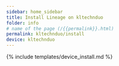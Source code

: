 ```yaml
---
sidebar: home_sidebar
title: Install Lineage on kltechnduo
folder: info
# name of the page (/{{permalink}}.html)
permalink: kltechnduo/install
device: kltechnduo
---
```

{% include templates/device_install.md %}
